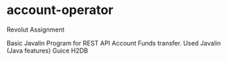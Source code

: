 # account-operator
Revolut Assignment

Basic Javalin Program for REST API Account Funds transfer.
Used Javalin (Java features)
Guice
H2DB

